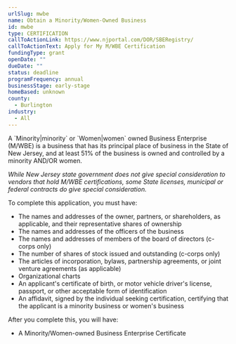 ```yaml
---
urlSlug: mwbe
name: Obtain a Minority/Women-Owned Business
id: mwbe
type: CERTIFICATION
callToActionLink: https://www.njportal.com/DOR/SBERegistry/
callToActionText: Apply for My M/WBE Certification
fundingType: grant
openDate: ""
dueDate: ""
status: deadline
programFrequency: annual
businessStage: early-stage
homeBased: unknown
county:
  - Burlington
industry:
  - All
---
```

A \`Minority|minority\` or \`Women|women\` owned Business Enterprise (M/WBE) is a business that has its principal place of business in the State of New Jersey, and at least 51% of the business is owned and controlled by a minority AND/OR women.

*While New Jersey state government does not give special consideration to vendors that hold M/WBE certifications, some State licenses, municipal or federal contracts do give special consideration.*

To complete this application, you must have:

* The names and addresses of the owner, partners, or shareholders, as applicable, and their representative shares of ownership 
* The names and addresses of the officers of the business
* The names and addresses of members of the board of directors (c-corps only)
* The number of shares of stock issued and outstanding  (c-corps only)
* The articles of incorporation, bylaws, partnership agreements, or joint venture agreements (as applicable)
* Organizational charts
* An applicant's certificate of birth, or motor vehicle driver's license, passport, or other acceptable form of identification
* An affidavit, signed by the individual seeking certification, certifying that the applicant is a minority business or women's business

After you complete this, you will have:

* A Minority/Women-owned Business Enterprise Certificate